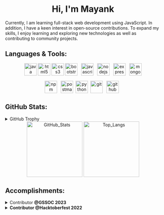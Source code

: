 <h1 align ="center">Hi, I'm Mayank</h1>

<p>
Currently, I am learning full-stack web development using JavaScript. In addition, I have a keen interest in open-source contributions. To expand my skills, I enjoy learning and exploring new technologies as well as contributing to community projects.
</p>

## Languages & Tools:

<p align="center">
  <img src="https://cdn.jsdelivr.net/gh/devicons/devicon/icons/java/java-original.svg" alt="java" width="40" height="40"/>
  <img src="https://cdn.jsdelivr.net/gh/devicons/devicon/icons/html5/html5-plain-wordmark.svg" alt="html5" width="40" height="40"/>
  <img src="https://cdn.jsdelivr.net/gh/devicons/devicon/icons/css3/css3-plain-wordmark.svg" alt="css3" width="40" height="40"/>
  <img src="https://cdn.jsdelivr.net/gh/devicons/devicon/icons/bootstrap/bootstrap-original-wordmark.svg" alt="bootstrap" width="40" height="40"/>&nbsp;&nbsp;
  <img src="https://cdn.jsdelivr.net/gh/devicons/devicon/icons/javascript/javascript-original.svg" alt="javascript" width="40" height="40">&nbsp;&nbsp;
  <img src="https://cdn.jsdelivr.net/gh/devicons/devicon/icons/nodejs/nodejs-original.svg" alt="nodejs" width="40" height="40"/>&nbsp;&nbsp;
  <img src="https://cdn.jsdelivr.net/gh/devicons/devicon/icons/express/express-original.svg" alt="expressjs" width="40" height="40"/>&nbsp;&nbsp;
  <img src="https://cdn.jsdelivr.net/gh/devicons/devicon/icons/mongodb/mongodb-original-wordmark.svg" alt="mongodb" width="40" height="40"/>
</p>
<p align="center">
  <img src="https://cdn.jsdelivr.net/gh/devicons/devicon/icons/npm/npm-original-wordmark.svg" alt="npm" width="40" height="40"/>&nbsp;&nbsp;
  <img src="https://www.vectorlogo.zone/logos/getpostman/getpostman-icon.svg" alt="postman" alt="postman" width="40" height="40"/>&nbsp;
  <img src="https://cdn.jsdelivr.net/gh/devicons/devicon/icons/python/python-original.svg" alt="python" width="40" height="40"/>&nbsp;
  <img src="https://cdn.jsdelivr.net/gh/devicons/devicon/icons/git/git-original.svg" alt="git" width="40" height="40"/>&nbsp;&nbsp;
  <img src="https://cdn.jsdelivr.net/gh/devicons/devicon/icons/github/github-original.svg" alt="github" width="40" height="40"/>&nbsp;&nbsp;
</p>

## GitHub Stats:

<details>
 <summary>GitHub Trophy</summary>

 <div align="center">

[![trophy](https://github-profile-trophy.vercel.app/?username=Mayank-Sharma17&theme=onestar&row=1&column=7)](https://github.com/ryo-ma/github-profile-trophy)

 </div>

</details>

<div align="center">
  <a href="https://github.com/anuraghazra/github-readme-stats"><img src="https://github-readme-stats.vercel.app/api?username=Mayank-Sharma17&show_icons=true&theme=react&hide_border=false&hide=contribs&show=prs_merged" alt="GitHub_Stats" height="180em"/></a>
  <a href="https://git.io/streak-stats"><img src="https://github-readme-stats.vercel.app/api/top-langs/?username=Mayank-Sharma17&layout=compact&theme=react&langs_count=5&hide=jupyter%20notebook" alt="Top_Langs" height="180em"/></a>
</div>

## Accomplishments:

<details>
 <summary>Contributor <b>@GSSOC 2023<b> </summary>
 
 [Rank - 855](https://gssoc.girlscript.tech/leaderboard)
</details>
<details>
 <summary>Contributor <b>@Hacktoberfest 2022<b> </summary>
<div align="center">

[![An image of @mayank_sharma's Holopin badges, which is a link to view their full Holopin profile](https://holopin.me/mayank_sharma)](https://holopin.io/@mayank_sharma)

</div>
</details>

<!-- ## Support
<div align="center">

![Profile Views](https://komarev.com/ghpvc/?username=Mayank-Sharma17&style=flat-square&label=PROFILE+VIEWS&color=248b73)

</div>

<div align="center">
  <a href="https://www.buymeacoffee.com/mayank17" target="_blank"><img src="https://cdn.buymeacoffee.com/buttons/default-yellow.png" alt="Buy Me A Coffee" height="30" width="121"></a>
</div> -->
